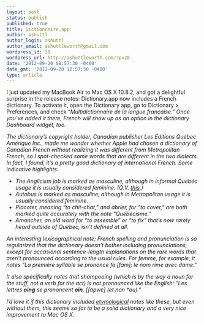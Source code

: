 ```yaml
---
layout: post
status: publish
published: true
title: Dictionnaire.app
author: ashuttl
author_login: ashuttl
author_email: ashuttleworth@gmail.com
wordpress_id: 28
wordpress_url: http://ashuttleworth.com/?p=28
date: '2012-09-20 08:57:30 -0400'
date_gmt: '2012-09-20 12:57:30 -0400'
type: article
---
```

I just updated my MacBook Air to Mac OS X 10.8.2, and got a delightful surprise in the release notes: Dictionary.app now includes a French dictionary. To activate it, open the Dictionary app, go to Dictionary > Preferences, and check “<em>Multidictionnaire de la langue fran&ccedil;aise.” Once you’ve added it there, French will show up as an option in the dictionary Dashboard widget, too.

The dictionary’s copyright holder, Canadian publisher Les &Eacute;ditions Qu&eacute;bec Am&eacute;rique Inc., made me wonder whether Apple had chosen a dictionary of Canadian French without realizing it was different from Metropolitan French, so I spot-checked some words that are different in the two dialects. In fact, I found, it’s a pretty good dictionary of international French. Some indicative highlights:

* The Anglicism _job_ is marked as masculine, although in informal Qu&eacute;b&eacute;c usage it is usually considered feminine. (Q.V. <a href="http://en.wikipedia.org/wiki/La_Job">this</a>.)
* _Autobus_ is marked as masculine, although in Metropolitan usage it is usually considered feminine.
* _Placoter_, meaning “to chit-chat,” and _abrier_, for “to cover,” are both marked quite accurately with the note “Qu&eacute;b&eacute;cisme.”
* _Amancher_, an old word for “to assemble” or “to fix” that’s now rarely heard outside of Qu&eacute;bec, isn’t defined at all.

An interesting lexicographical note: French spelling and pronunciation is so regularized that the dictionary doesn’t bother including pronunciations, except for occasional sentence-length explanations on the rare words that aren’t pronounced according to the usual rules. For _femme_, for example, it notes “La premi&egrave;re syllable se prononce fa [fam]; le nom rime avec _dame_.”

It also specifically notes that shampooing (which is by the way a noun for the stuff, not a verb for the act) is not pronounced like the English: “Les lettres **oing** se prononcent **oin**, [ʃɑ̃pwɛ̃] (et non *ou).”

I’d love it if this dictionary included [etymological](http://www.cnrtl.fr/etymologie/abandon) notes like these, but even without them, this seems so far to be a solid dictionary and a very nice improvement to Mac OS X.


